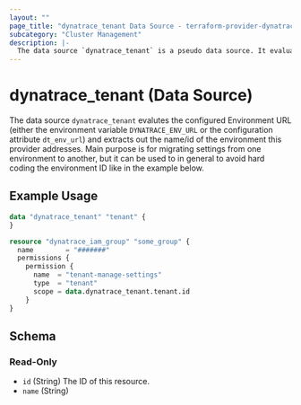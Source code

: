 ```yaml
---
layout: ""
page_title: "dynatrace_tenant Data Source - terraform-provider-dynatrace"
subcategory: "Cluster Management"
description: |-
  The data source `dynatrace_tenant` is a pseudo data source. It evaluates based on the configuration of the provider the Environment ID
---
```


# dynatrace_tenant (Data Source)

The data source `dynatrace_tenant` evalutes the configured Environment URL (either the environment variable `DYNATRACE_ENV_URL` or the configuration attribute `dt_env_url`) and extracts out the name/id of the environment this provider addresses.
Main purpose is for migrating settings from one environment to another, but it can be used to in general to avoid hard coding the environment ID like in the example below.

## Example Usage

```terraform
data "dynatrace_tenant" "tenant" {
}

resource "dynatrace_iam_group" "some_group" {
  name        = "#######"
  permissions {
    permission {
      name  = "tenant-manage-settings"
      type  = "tenant"
      scope = data.dynatrace_tenant.tenant.id
    }
}
```

<!-- schema generated by tfplugindocs -->
## Schema

### Read-Only

- `id` (String) The ID of this resource.
- `name` (String)